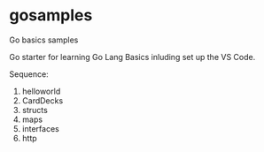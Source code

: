 # gosamples
Go basics samples

Go starter for learning Go Lang Basics inluding set up the VS Code.

Sequence:

1. helloworld
2. CardDecks
3. structs
4. maps
5. interfaces
6. http

